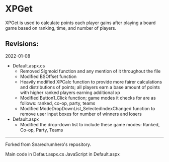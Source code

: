 # XPGet
XPGet is used to calculate points each player gains after playing a board game based on ranking, time, and number of players.

Revisions:
-------------------------------------------------------------------------------------------------------------------------------------------------------------------------------
2022-01-08 

  * Default.aspx.cs
    - Removed Sigmoid function and any mention of it throughout the file
    - Modified BSOffset function
    - Heavily modified XPCalc function to provide more fairer calculations and distributions of points; all players earn a base amount of points with higher ranked players earning additional xp
    - Modified Button1_Click function; game modes it checks for are as follows: ranked, co-op, party, teams 
    - Modified ModeDropDownList_SelectedIndexChanged function to remove user input boxes for number of winners and losers
  * Default.aspx
    - Modified the drop-down list to include these game modes: Ranked, Co-op, Party, Teams
-------------------------------------------------------------------------------------------------------------------------------------------------------------------------------

Forked from Snaredrumhero's repository.

Main code in Defaut.aspx.cs
JavaScript in Default.aspx
